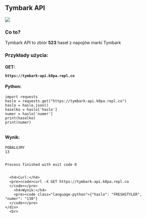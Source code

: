 <!DOCTYPE html>
<html lang="pl">
<head>
    <meta charset="UTF-8">
    <meta name="author" content="Mateusz Kopaszewski">
</head>
<body>
  <section>
    <div class="text">
      <h1 class="title">Tymbark API</h1>
      <a href="https://github.com/mateuszk0pa"><img src="https://img.shields.io/badge/Created%20by:-mateuszk0pa-success?style=for-the-badge&logo=github"></a>
      <h3 class="co-to">Co to?</h3>
      <p class="co-to-p">
        Tymbark API to zbiór <b>523</b> haseł z napojów marki Tymbark
      </p>
      <h3>Przykłady użycia:</h3>
      <h4>GET: <pre><code class="language-python">https://tymbark-api.k0pa.repl.co</code></pre></h4>
      <h4>Python:</h4>
      <pre><code class="language-python">import requests
haslo = requests.get("https://tymbark-api.k0pa.repl.co")
haslo = haslo.json()
haselko = haslo['haslo']
numer = haslo['numer']
print(haselko)
print(numer)
      </code></pre>
      <h4>Wynik:</h4>
        <pre><code class="language-python">POBALUJMY
13

Process finished with exit code 0
      </code></pre>

      <h4>Curl:</h4>
      <pre><code>curl -X GET https://tymbark-api.k0pa.repl.co
      </code></pre>
        <h4>Wynik:</h4>
        <pre><code class="language-python">{"haslo": "FRESHSTYLER", "numer": "130"}
      </code></pre>
    </div>
      <br>
  </section>
</body>
</html>
